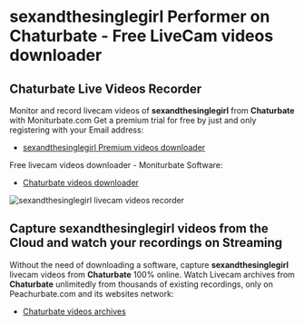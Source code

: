 # sexandthesinglegirl Performer on Chaturbate - Free LiveCam videos downloader

## Chaturbate Live Videos Recorder

Monitor and record livecam videos of **sexandthesinglegirl** from **Chaturbate** with Moniturbate.com
Get a premium trial for free by just and only registering with your Email address:
* [sexandthesinglegirl Premium videos downloader](https://moniturbate.com/request-demo-licence-key.html)

Free livecam videos downloader - Moniturbate Software:
* [Chaturbate videos downloader](https://moniturbate.com/moniturbate-download-software.html)

![sexandthesinglegirl livecam videos recorder](https://peachurnet.com/templates/moniturbate-software.png)


## Capture sexandthesinglegirl videos from the Cloud and watch your recordings on Streaming

Without the need of downloading a software, capture **sexandthesinglegirl** livecam videos from **Chaturbate** 100% online.
Watch Livecam archives from **Chaturbate** unlimitedly from thousands of existing recordings, only on Peachurbate.com and its websites network:
* [Chaturbate videos archives](https://peachurnet.com/)